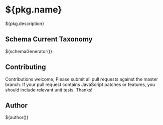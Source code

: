 # ${pkg.name}
  
${pkg.description}

## Schema Current Taxonomy

${schemaGenerator()}

## Contributing

Contributions welcome; Please submit all pull requests against the master branch. If your pull request contains JavaScript patches or features, you should include relevant unit tests. Thanks!

## Author

${author()}